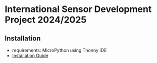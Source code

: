 # International Sensor Development Project 2024/2025

## Installation
 - requirements: MicroPython using Thonny IDE
 - [Installation Guide](https://randomnerdtutorials.com/getting-started-raspberry-pi-pico-w/)

